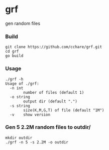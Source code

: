 # grf
gen random files

### Build
```
git clone https://github.com/cchare/grf.git
cd grf
go build
```

### Usage
```
./grf -h
Usage of ./grf:
  -n int
    	number of files (default 1)
  -o string
    	output dir (default ".")
  -s string
    	size(K,M,G,T) of file (default "1M")
  -v	show version

```

### Gen 5 2.2M random files to outdir/
```
mkdir outdir
./grf -n 5 -s 2.2M -o outdir
```
